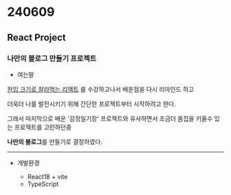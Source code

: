 # 240609

## React Project

### 나만의 블로그 만들기 프로젝트

- 여는말

[한입 크기로 잘라먹는 리액트](https://www.inflearn.com/course/%ED%95%9C%EC%9E%85-%EB%A6%AC%EC%95%A1%ED%8A%B8) 를 수강하고나서 배운점을 다시 리마인드 하고

더욱더 나를 발전시키기 위해 간단한 프로젝트부터  시작하려고 한다.

그래서 마지막으로 배운 '감정일기장' 프로젝트와 유사하면서 조금더 몸집을 키울수 있는 프로젝트를 고민하던중 

**나만의 블로그**를 만들기로 결정하였다. 

---

- 개발환경

    - React18 + vite
    - TypeScript 
